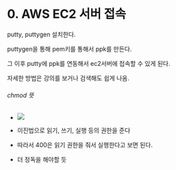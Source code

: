 # 0. AWS EC2 서버 접속

putty, puttygen 설치한다.

puttygen을 통해 pem키를 통해서 ppk를 만든다.

그 이후 putty에 ppk를 연동해서 ec2서버에 접속할 수 있게 된다.

자세한 방법은 강의를 보거나 검색해도 쉽게 나옴.

###### chmod 뜻

- ![](C:\Users\SSAFY\AppData\Roaming\marktext\images\2023-02-04-15-23-10-image.png)

- 이진법으로 읽기, 쓰기, 실행 등의 권한을 준다

- 따라서 400은 읽기 권한을 줘서 실행한다고 보면 된다.

- 더 정독을 해야할 듯 
